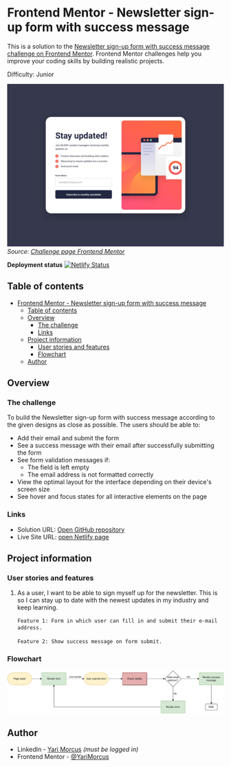 # Frontend Mentor - Newsletter sign-up form with success message

This is a solution to the [Newsletter sign-up form with success message challenge on Frontend Mentor](https://www.frontendmentor.io/challenges/newsletter-signup-form-with-success-message-3FC1AZbNrv). Frontend Mentor challenges help you improve your coding skills by building realistic projects.

Difficulty: Junior

![Screenshot of the newsletter component](screenshot.jpg)
_Source: [Challenge page Frontend Mentor](https://www.frontendmentor.io/challenges/newsletter-signup-form-with-success-message-3FC1AZbNrv)_

**Deployment status** [![Netlify Status](https://api.netlify.com/api/v1/badges/e0cfa225-7ac9-4af5-878e-f91c5afe538c/deploy-status)](https://app.netlify.com/sites/newsletter-component-yari-morcus/deploys)

## Table of contents

- [Frontend Mentor - Newsletter sign-up form with success message](#frontend-mentor---newsletter-sign-up-form-with-success-message)
  - [Table of contents](#table-of-contents)
  - [Overview](#overview)
    - [The challenge](#the-challenge)
    - [Links](#links)
  - [Project information](#project-information)
    - [User stories and features](#user-stories-and-features)
    - [Flowchart](#flowchart)
  - [Author](#author)

## Overview

### The challenge

To build the Newsletter sign-up form with success message according to the given designs as close as possible.
The users should be able to:

- Add their email and submit the form
- See a success message with their email after successfully submitting the form
- See form validation messages if:
  - The field is left empty
  - The email address is not formatted correctly
- View the optimal layout for the interface depending on their device's screen size
- See hover and focus states for all interactive elements on the page

### Links

- Solution URL: [Open GitHub repository](https://github.com/YariMorcus/fn-newsletter-component)
- Live Site URL: [open Netlify page](https://newsletter-component-yari-morcus.netlify.app)

## Project information

### User stories and features

1.  As a user, I want to be able to sign myself up for the newsletter. This is so I can stay up to date with the newest updates in my industry and keep learning.

        Feature 1: Form in which user can fill in and submit their e-mail address.

        Feature 2: Show success message on form submit.

### Flowchart

<img src="newsletter-component.svg" alt="Flowchart">

## Author

- LinkedIn - [Yari Morcus](https://www.linkedin.com/in/yarimorcus) _(must be logged in)_
- Frontend Mentor - [@YariMorcus](https://www.frontendmentor.io/profile/YariMorcus)
